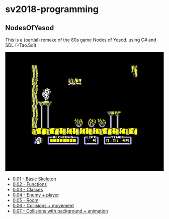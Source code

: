 # sv2018-programming

## NodesOfYesod 

This is a (partial) remake of the 80s game Nodes of Yesod. using C# and
SDL (+Tao.Sdl).

![](nodes_original.png)

* [0.01 - Basic Skeleton](nodes001.md)
* [0.02 - Functions](nodes002.md)
* [0.03 - Classes](nodes003.md)
* [0.04 - Enemy + player](nodes004.md)
* [0.05 - Room](nodes005.md)
* [0.06 - Collisions + movement](nodes006.md)
* [0.07 - Collisions with background + animation](nodes007.md)
